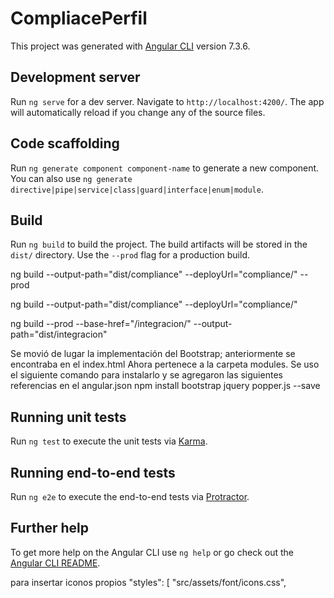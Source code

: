 # CompliacePerfil

This project was generated with [Angular CLI](https://github.com/angular/angular-cli) version 7.3.6.

## Development server

Run `ng serve` for a dev server. Navigate to `http://localhost:4200/`. The app will automatically reload if you change any of the source files.

## Code scaffolding

Run `ng generate component component-name` to generate a new component. You can also use `ng generate directive|pipe|service|class|guard|interface|enum|module`.

## Build

Run `ng build` to build the project. The build artifacts will be stored in the `dist/` directory. Use the `--prod` flag for a production build.

ng build --output-path="dist/compliance" --deployUrl="compliance/" --prod

ng build --output-path="dist/compliance" --deployUrl="compliance/"

ng build --prod --base-href="/integracion/" --output-path="dist/integracion"

Se movió de lugar la implementación del Bootstrap; anteriormente se encontraba en el index.html
Ahora pertenece a la carpeta modules.
Se uso el siguiente comando para instalarlo y se agregaron las siguientes referencias en el angular.json
npm install bootstrap jquery popper.js --save


## Running unit tests

Run `ng test` to execute the unit tests via [Karma](https://karma-runner.github.io).

## Running end-to-end tests

Run `ng e2e` to execute the end-to-end tests via [Protractor](http://www.protractortest.org/).

## Further help

To get more help on the Angular CLI use `ng help` or go check out the [Angular CLI README](https://github.com/angular/angular-cli/blob/master/README.md).


para insertar iconos propios 
 "styles": [
              "src/assets/font/icons.css",
